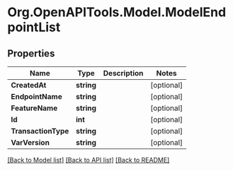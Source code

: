 # Org.OpenAPITools.Model.ModelEndpointList

## Properties

Name | Type | Description | Notes
------------ | ------------- | ------------- | -------------
**CreatedAt** | **string** |  | [optional] 
**EndpointName** | **string** |  | [optional] 
**FeatureName** | **string** |  | [optional] 
**Id** | **int** |  | [optional] 
**TransactionType** | **string** |  | [optional] 
**VarVersion** | **string** |  | [optional] 

[[Back to Model list]](../README.md#documentation-for-models) [[Back to API list]](../README.md#documentation-for-api-endpoints) [[Back to README]](../README.md)

